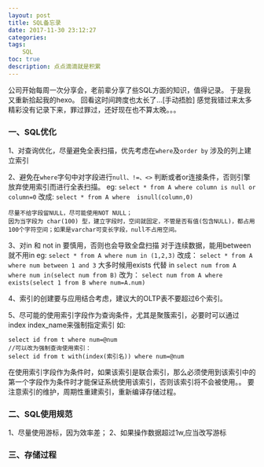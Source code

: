 ```yaml
---
layout: post
title: SQL备忘录
date: 2017-11-30 23:12:27
categories:
tags:
	SQL
toc: true
description: 点点滴滴就是积累
---
```


公司开始每周一次分享会，老前辈分享了些SQL方面的知识，值得记录。
于是我又重新拾起我的hexo。
回看这时间跨度也太长了...[手动捂脸]
感觉我错过来太多精彩没有记录下来，罪过罪过，还好现在也不算太晚。。。

<!-- more -->

### 一、SQL优化

1、对查询优化，尽量避免全表扫描，优先考虑在`where`及`order by` 涉及的列上建立索引

2、避免在`where`字句中对字段进行`null、!=、<>` 判断或者or连接条件，否则引擎放弃使用索引而进行全表扫描。
    eg:
    `select * from A where column is null or column=0`
    改成:
    `select * from A where  isnull(column,0)`

    尽量不给字段留NULL，尽可能使用NOT NULL；
    因为当字段为 char(100) 型，建立字段时，空间就固定，不管是否有值(包含NULL)，都占用100个字符空间；如果是varchar可变长字段，null不占用空间。

3、对in 和 not in 要慎用，否则也会导致全盘扫描
对于连续数据，能用between 就不用in
    eg:
    `select * from A where num in (1,2,3)`
    改成：
    `select * from A where num between 1 and 3`
大多时候用exists 代替 in
`select num from A where num in(select num from B)`
改为：
`select num from A where exists(select 1 from B where num=A.num)`

4、索引的创建要与应用结合考虑，建议大的OLTP表不要超过6个索引。

5、尽可能的使用索引字段作为查询条件，尤其是聚簇索引，必要时可以通过index index_name来强制指定索引   如:
```
select id from t where num=@num 
//可以改为强制查询使用索引：
select id from t with(index(索引名)) where num=@num
```
在使用索引字段作为条件时，如果该索引是联合索引，那么必须使用到该索引中的第一个字段作为条件时才能保证系统使用该索引，否则该索引将不会被使用。。
要注意索引的维护，周期性重建索引，重新编译存储过程。

### 二、SQL使用规范
1、尽量使用游标，因为效率差；
2、如果操作数据超过1w,应当改写游标




### 三、存储过程

